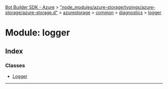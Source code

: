 [Bot Builder SDK - Azure](../README.md) > ["node_modules/azure-storage/typings/azure-storage/azure-storage.d"](../modules/_node_modules_azure_storage_typings_azure_storage_azure_storage_d_.md) > [azurestorage](../modules/_node_modules_azure_storage_typings_azure_storage_azure_storage_d_.azurestorage.md) > [common](../modules/_node_modules_azure_storage_typings_azure_storage_azure_storage_d_.azurestorage.common.md) > [diagnostics](../modules/_node_modules_azure_storage_typings_azure_storage_azure_storage_d_.azurestorage.common.diagnostics.md) > [logger](../modules/_node_modules_azure_storage_typings_azure_storage_azure_storage_d_.azurestorage.common.diagnostics.logger.md)



# Module: logger

## Index

### Classes

* [Logger](../classes/_node_modules_azure_storage_typings_azure_storage_azure_storage_d_.azurestorage.common.diagnostics.logger.logger.md)



---
